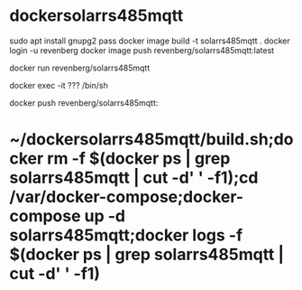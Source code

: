 # dockersolarrs485mqtt

sudo apt install gnupg2 pass
docker image build -t solarrs485mqtt  .
docker login -u revenberg
docker image push revenberg/solarrs485mqtt:latest

docker run revenberg/solarrs485mqtt


docker exec -it ??? /bin/sh

docker push revenberg/solarrs485mqtt:

# ~/dockersolarrs485mqtt/build.sh;docker rm -f $(docker ps | grep solarrs485mqtt | cut -d' ' -f1);cd /var/docker-compose;docker-compose up -d solarrs485mqtt;docker logs -f $(docker ps | grep solarrs485mqtt | cut -d' ' -f1)
